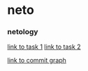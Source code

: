 # neto
### netology

[link to task 1](https://github.com/storm-factor/neto/commit/cb595680998607716d9ea6ac1e655f084f8ea862)
[link to task 2](https://github.com/storm-factor/neto/commit/5b306d9ffbe67e24e9cb36b5b13bf05eb93bd6fd)

[link to commit graph](https://github.com/storm-factor/neto/network)
